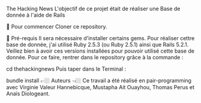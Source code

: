 The Hacking News
L'objectif de ce projet était de réaliser une Base de donnée à l'aide de Rails

🐣 Pour commencer
Cloner ce repository.

🔧 Pré-requis
Il sera nécessaire d'installer certains gems. Pour réaliser cettre base de donnée, j'ai utilisé Ruby 2.5.3 (ou Ruby 2.5.1) ainsi que Rails 5.2.1. Veillez bien à avoir ces versions installées pour pouvoir utilisé cette base de donnée. Pour ce faire, rentrer dans le repository grâce à la commande :

cd thehackingnews
Puis taper dans le Terminal :

bundle install
👉🏼 Auteurs 👈🏼
Ce travail a été réalisé en pair-programming avec Virginie Valeur Hannebicque, Mustapha Ait Ouayhou, Thomas Perus et Anaïs Diologeant.

